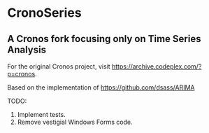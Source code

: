 # CronoSeries
## A Cronos fork focusing only on Time Series Analysis

For the original Cronos project, visit https://archive.codeplex.com/?p=cronos.

Based on the implementation of  https://github.com/dsass/ARIMA

TODO:
1. Implement tests.
2. Remove vestigial Windows Forms code.

